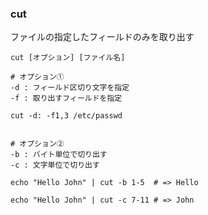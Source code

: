 ### cut
ファイルの指定したフィールドのみを取り出す

```
cut [オプション] [ファイル名]

# オプション①
-d : フィールド区切り文字を指定
-f : 取り出すフィールドを指定

cut -d: -f1,3 /etc/passwd


# オプション②
-b : バイト単位で切り出す
-c : 文字単位で切り出す

echo "Hello John" | cut -b 1-5  # => Hello

echo "Hello John" | cut -c 7-11 # => John

```

